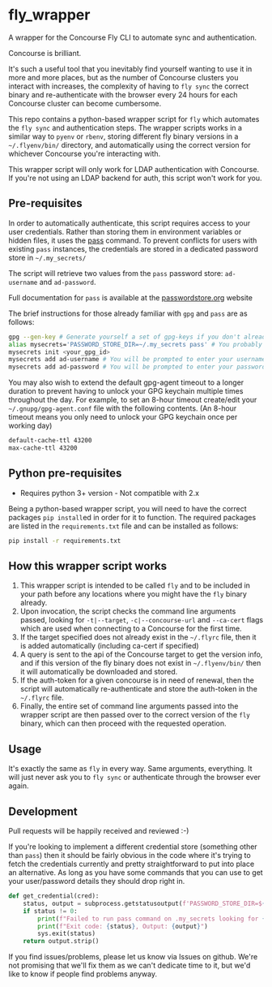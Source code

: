 # fly_wrapper

A wrapper for the Concourse Fly CLI to automate sync and authentication.

Concourse is brilliant.

It's such a useful tool that you inevitably find yourself wanting to use it in more and more places, but as the number of Concourse clusters you interact with increases, the complexity of having to `fly sync` the correct binary and re-authenticate with the browser every 24 hours for each Concourse cluster can become cumbersome.

This repo contains a python-based wrapper script for `fly` which automates the `fly sync` and authentication steps. The wrapper scripts works in a similar way to `pyenv` or `rbenv`, storing different fly binary versions in a `~/.flyenv/bin/` directory, and automatically using the correct version for whichever Concourse you're interacting with.

This wrapper script will only work for LDAP authentication with Concourse. If you're not using an LDAP backend for auth, this script won't work for you.

## Pre-requisites

In order to automatically authenticate, this script requires access to your user credentials. Rather than storing them in environment variables or hidden files, it uses the [pass](https://passwordstore.org) command. To prevent conflicts for users with existing `pass` instances, the credentials are stored in a dedicated password store in `~/.my_secrets/`

The script will retrieve two values from the `pass` password store: `ad-username` and `ad-password`.

Full documentation for `pass` is available at the [passwordstore.org](https://passwordstore.org) website

The brief instructions for those already familiar with `gpg` and `pass` are as follows:

```sh
gpg --gen-key # Generate yourself a set of gpg-keys if you don't already have them
alias mysecrets='PASSWORD_STORE_DIR=~/.my_secrets pass' # You probably want this in your ~/.bash_profile too
mysecrets init <your_gpg_id>
mysecrets add ad-username # You will be prompted to enter your username
mysecrets add ad-password # You will be prompted to enter your password
```

You may also wish to extend the default gpg-agent timeout to a longer duration to prevent having to unlock your GPG keychain multiple times throughout the day. For example, to set an 8-hour timeout create/edit your `~/.gnupg/gpg-agent.conf` file with the following contents. (An 8-hour timeout means you only need to unlock your GPG keychain once per working day)

```sh
default-cache-ttl 43200
max-cache-ttl 43200
```

## Python pre-requisites

* Requires python 3+ version - Not compatible with 2.x

Being a python-based wrapper script, you will need to have the correct packages `pip install`ed in order for it to function. The required packages are listed in the `requirements.txt` file and can be installed as follows:

```sh
pip install -r requirements.txt
```

## How this wrapper script works

1. This wrapper script is intended to be called `fly` and to be included in your path before any locations where you might have the `fly` binary already.
1. Upon invocation, the script checks the command line arguments passed, looking for `-t|--target`, `-c|--concourse-url` and `--ca-cert` flags which are used when connecting to a Concourse for the first time.
1. If the target specified does not already exist in the `~/.flyrc` file, then it is added automatically (including ca-cert if specified)
1. A query is sent to the api of the Concourse target to get the version info, and if this version of the fly binary does not exist in `~/.flyenv/bin/` then it will automatically be downloaded and stored.
1. If the auth-token for a given concourse is in need of renewal, then the script will automatically re-authenticate and store the auth-token in the `~/.flyrc` file.
1. Finally, the entire set of command line arguments passed into the wrapper script are then passed over to the correct version of the `fly` binary, which can then proceed with the requested operation.

## Usage

It's exactly the same as `fly` in every way. Same arguments, everything. It will just never ask you to `fly sync` or authenticate through the browser ever again.

## Development

Pull requests will be happily received and reviewed :-)

If you're looking to implement a different credential store (something other than `pass`) then it should be fairly obvious in the code where it's trying to fetch the credentials currently and pretty straightforward to put into place an alternative. As long as you have some commands that you can use to get your user/password details they should drop right in.

```python
def get_credential(cred):
    status, output = subprocess.getstatusoutput(f'PASSWORD_STORE_DIR=${{HOME}}/.my_secrets pass ad-{cred}')
    if status != 0:
        print(f"Failed to run pass command on .my_secrets looking for {cred}.")
        print(f"Exit code: {status}, Output: {output}")
        sys.exit(status)
    return output.strip()
```

If you find issues/problems, please let us know via Issues on github. We're not promising that we'll fix them as we can't dedicate time to it, but we'd like to know if people find problems anyway.
